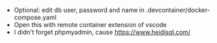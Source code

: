- Optional: edit db user, password and name in .devcontainer/docker-compose.yaml
- Open this with remote container extension of vscode
- I didn't forget phpmyadmin, cause https://www.heidisql.com/
